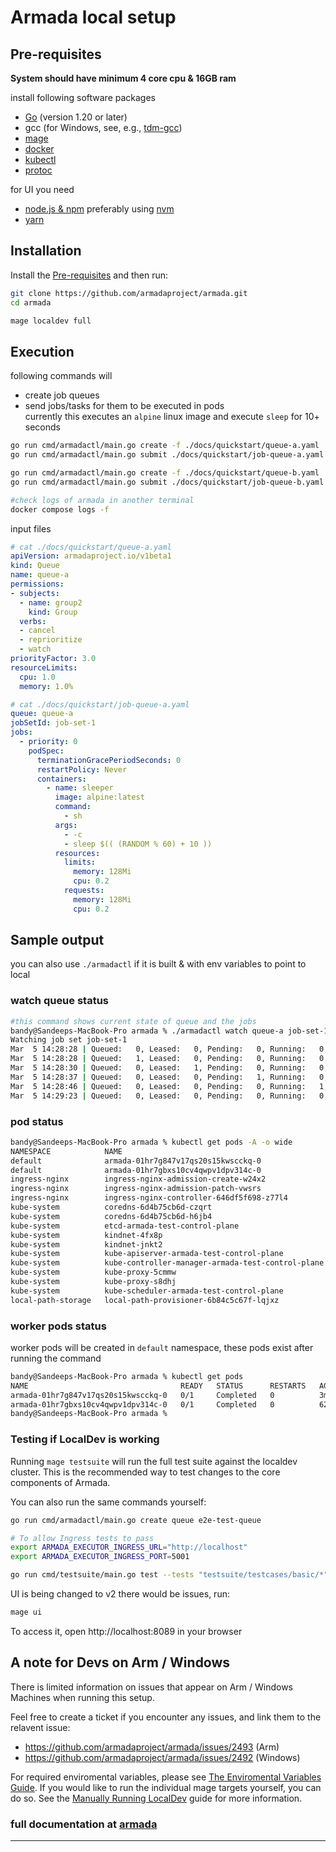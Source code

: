 # Armada local setup
## Pre-requisites

**System should have minimum 4 core cpu & 16GB ram**

install following software packages
- [Go](https://go.dev/doc/install) (version 1.20 or later)
- gcc (for Windows, see, e.g., [tdm-gcc](https://jmeubank.github.io/tdm-gcc/))
- [mage](https://magefile.org/)
- [docker](https://docs.docker.com/get-docker/)
- [kubectl](https://kubernetes.io/docs/tasks/tools/#kubectl)
- [protoc](https://github.com/protocolbuffers/protobuf/releases)

for UI you need 
- [node.js & npm](https://nodejs.org/en/learn/getting-started/how-to-install-nodejs) preferably using [nvm](https://github.com/nvm-sh/nvm)
- [yarn](https://classic.yarnpkg.com/en/docs/install)

## Installation

Install the [Pre-requisites](#pre-requisites) and then run:

```bash
git clone https://github.com/armadaproject/armada.git
cd armada

mage localdev full
```

## Execution
following commands will
- create job queues
- send jobs/tasks for them to be executed in pods  
currently this executes an `alpine` linux image and execute `sleep` for 10+ seconds

```bash
go run cmd/armadactl/main.go create -f ./docs/quickstart/queue-a.yaml
go run cmd/armadactl/main.go submit ./docs/quickstart/job-queue-a.yaml

go run cmd/armadactl/main.go create -f ./docs/quickstart/queue-b.yaml
go run cmd/armadactl/main.go submit ./docs/quickstart/job-queue-b.yaml

#check logs of armada in another terminal
docker compose logs -f
```
input files 
```yaml
# cat ./docs/quickstart/queue-a.yaml 
apiVersion: armadaproject.io/v1beta1
kind: Queue
name: queue-a
permissions:
- subjects: 
  - name: group2
    kind: Group
  verbs:
  - cancel
  - reprioritize
  - watch
priorityFactor: 3.0
resourceLimits:
  cpu: 1.0
  memory: 1.0%

# cat ./docs/quickstart/job-queue-a.yaml
queue: queue-a
jobSetId: job-set-1
jobs:
  - priority: 0
    podSpec:
      terminationGracePeriodSeconds: 0
      restartPolicy: Never
      containers:
        - name: sleeper
          image: alpine:latest
          command:
            - sh
          args:
            - -c
            - sleep $(( (RANDOM % 60) + 10 ))
          resources:
            limits:
              memory: 128Mi
              cpu: 0.2
            requests:
              memory: 128Mi
              cpu: 0.2
```


## Sample output
you can also use `./armadactl` if it is built & with env variables to point to local

### watch queue status
```bash
#this command shows current state of queue and the jobs
bandy@Sandeeps-MacBook-Pro armada % ./armadactl watch queue-a job-set-1
Watching job set job-set-1
Mar  5 14:28:28 | Queued:   0, Leased:   0, Pending:   0, Running:   0, Succeeded:   0, Failed:   0, Cancelled:   0 | JobSubmittedEvent, job id: 01hr7g847v17qs20s15kwscckq
Mar  5 14:28:28 | Queued:   1, Leased:   0, Pending:   0, Running:   0, Succeeded:   0, Failed:   0, Cancelled:   0 | JobQueuedEvent, job id: 01hr7g847v17qs20s15kwscckq
Mar  5 14:28:30 | Queued:   0, Leased:   1, Pending:   0, Running:   0, Succeeded:   0, Failed:   0, Cancelled:   0 | JobLeasedEvent, job id: 01hr7g847v17qs20s15kwscckq
Mar  5 14:28:37 | Queued:   0, Leased:   0, Pending:   1, Running:   0, Succeeded:   0, Failed:   0, Cancelled:   0 | JobPendingEvent, job id: 01hr7g847v17qs20s15kwscckq pod: 0
Mar  5 14:28:46 | Queued:   0, Leased:   0, Pending:   0, Running:   1, Succeeded:   0, Failed:   0, Cancelled:   0 | JobRunningEvent, job id: 01hr7g847v17qs20s15kwscckq pod: 0
Mar  5 14:29:23 | Queued:   0, Leased:   0, Pending:   0, Running:   0, Succeeded:   1, Failed:   0, Cancelled:   0 | JobSucceededEvent, job id: 01hr7g847v17qs20s15kwscckq pod: 0
```
### pod status
```bash
bandy@Sandeeps-MacBook-Pro armada % kubectl get pods -A -o wide                            
NAMESPACE            NAME                                                READY   STATUS      RESTARTS      AGE     IP           NODE                        NOMINATED NODE   READINESS GATES
default              armada-01hr7g847v17qs20s15kwscckq-0                 0/1     Completed   0             2m59s   10.244.1.4   armada-test-worker          <none>           <none>
default              armada-01hr7gbxs10cv4qwpv1dpv314c-0                 0/1     Completed   0             49s     10.244.1.5   armada-test-worker          <none>           <none>
ingress-nginx        ingress-nginx-admission-create-w24x2                0/1     Completed   0             171m    10.244.1.3   armada-test-worker          <none>           <none>
ingress-nginx        ingress-nginx-admission-patch-vwsrs                 0/1     Completed   1             171m    10.244.1.2   armada-test-worker          <none>           <none>
ingress-nginx        ingress-nginx-controller-646df5f698-z77l4           1/1     Running     0             171m    10.244.0.5   armada-test-control-plane   <none>           <none>
kube-system          coredns-6d4b75cb6d-czqrt                            1/1     Running     0             172m    10.244.0.4   armada-test-control-plane   <none>           <none>
kube-system          coredns-6d4b75cb6d-h6jb4                            1/1     Running     0             172m    10.244.0.3   armada-test-control-plane   <none>           <none>
kube-system          etcd-armada-test-control-plane                      1/1     Running     0             173m    172.18.0.3   armada-test-control-plane   <none>           <none>
kube-system          kindnet-4fx8p                                       1/1     Running     0             172m    172.18.0.3   armada-test-control-plane   <none>           <none>
kube-system          kindnet-jnkt2                                       1/1     Running     0             172m    172.18.0.2   armada-test-worker          <none>           <none>
kube-system          kube-apiserver-armada-test-control-plane            1/1     Running     0             173m    172.18.0.3   armada-test-control-plane   <none>           <none>
kube-system          kube-controller-manager-armada-test-control-plane   1/1     Running     9 (39m ago)   173m    172.18.0.3   armada-test-control-plane   <none>           <none>
kube-system          kube-proxy-5cmmw                                    1/1     Running     0             172m    172.18.0.2   armada-test-worker          <none>           <none>
kube-system          kube-proxy-s8dhj                                    1/1     Running     0             172m    172.18.0.3   armada-test-control-plane   <none>           <none>
kube-system          kube-scheduler-armada-test-control-plane            1/1     Running     8 (39m ago)   173m    172.18.0.3   armada-test-control-plane   <none>           <none>
local-path-storage   local-path-provisioner-6b84c5c67f-lqjxz             1/1     Running     0             172m    10.244.0.2   armada-test-control-plane   <none>           <none>
```
### worker pods status
worker pods will be created in `default` namespace, these pods exist after running the command
```bash
bandy@Sandeeps-MacBook-Pro armada % kubectl get pods
NAME                                  READY   STATUS      RESTARTS   AGE
armada-01hr7g847v17qs20s15kwscckq-0   0/1     Completed   0          3m12s
armada-01hr7gbxs10cv4qwpv1dpv314c-0   0/1     Completed   0          62s
bandy@Sandeeps-MacBook-Pro armada %                            


```

### Testing if LocalDev is working

Running `mage testsuite` will run the full test suite against the localdev cluster. This is the recommended way to test changes to the core components of Armada.

You can also run the same commands yourself:

```bash
go run cmd/armadactl/main.go create queue e2e-test-queue

# To allow Ingress tests to pass
export ARMADA_EXECUTOR_INGRESS_URL="http://localhost"
export ARMADA_EXECUTOR_INGRESS_PORT=5001

go run cmd/testsuite/main.go test --tests "testsuite/testcases/basic/*" --junit junit.xml
```

UI is being changed to v2 there would be issues, run: 

```bash
mage ui
```
To access it, open http://localhost:8089 in your browser

## A note for Devs on Arm / Windows

There is limited information on issues that appear on Arm / Windows Machines when running this setup.

Feel free to create a ticket if you encounter any issues, and link them to the relavent issue:

* https://github.com/armadaproject/armada/issues/2493 (Arm)
* https://github.com/armadaproject/armada/issues/2492 (Windows)

For required enviromental variables, please see [The Enviromental Variables Guide](https://github.com/armadaproject/armada/tree/master/developer/env/README.md).
If you would like to run the individual mage targets yourself, you can do so. See the [Manually Running LocalDev](https://github.com/armadaproject/armada/blob/master/docs/developer/manual-localdev.md) guide for more information.

### full documentation at [armada](https://github.com/armadaproject/armada)

------------------------------------------------------------------------------------
